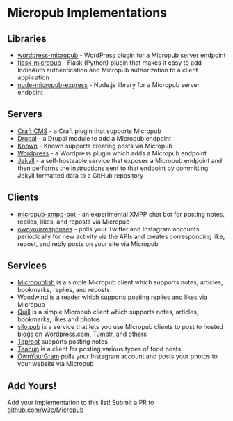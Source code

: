 # Micropub Implementations

## Libraries 

* [wordpress-micropub](https://github.com/snarfed/wordpress-micropub) - WordPress plugin for a Micropub server endpoint
* [flask-micropub](https://github.com/kylewm/flask-micropub) - Flask (Python) plugin that makes it easy to add IndieAuth authentication and Micropub authorization to a client application
* [node-micropub-express](https://github.com/voxpelli/node-micropub-express) - Node.js library for a Micropub server endpoint

## Servers

* [Craft CMS](https://github.com/ShaneHudson/Micropub_Craft) - a Craft plugin that supports Micropub
* [Drupal](https://github.com/sanduhrs/micropub) - a Drupal module to add a Micropub endpoint
* [Known](https://withknown.com) - Known supports creating posts via Micropub
* [Wordpress](https://wordpress.org/plugins/micropub/) - a Wordpress plugin which adds a Micropub endpoint
* [Jekyll](https://github.com/voxpelli/webpage-micropub-to-github) - a self-hosteable service that exposes a Micropub endpoint and then performs the instructions sent to that endpoint by committing Jekyll formatted data to a GitHub repository

## Clients

* [micropub-xmpp-bot](https://github.com/kylewm/micropub-xmpp-bot/) - an experimental XMPP chat bot for posting notes, replies, likes, and reposts via Micropub
* [ownyourresponses](https://github.com/snarfed/ownyourresponses) - polls your Twitter and Instagram accounts periodically for new activity via the APIs and creates corresponding like, repost, and reply posts on your site via Micropub

## Services 

* [Micropublish](https://micropublish.herokuapp.com/) is a simple Micropub client which supports notes, articles, bookmarks, replies, and reposts
* [Woodwind](https://woodwind.xyz) is a reader which supports posting replies and likes via Micropub
* [Quill](https://quill.p3k.io) is a simple Micropub client which supports notes, articles, bookmarks, likes and photos
* [silo.pub](https://silo.pub/) is a service that lets you use Micropub clients to post to hosted blogs on Wordpress.com, Tumblr, and others
* [Taproot](https://waterpigs.co.uk/notes/new/) supports posting notes
* [Teacup](https://teacup.p3k.io) is a client for posting various types of food posts
* [OwnYourGram](https://ownyourgram.com) polls your Instagram account and posts your photos to your website via Micropub

## Add Yours!

Add your implementation to this list! Submit a PR to [github.com/w3c/Micropub](https://github.com/w3c/Micropub)
